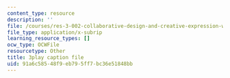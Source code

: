 ```yaml
---
content_type: resource
description: ''
file: /courses/res-3-002-collaborative-design-and-creative-expression-with-arduino-microcontrollers-january-iap-2017/91a6c58548f9eb795ff7bc36e51848bb_WyEwjQt8gfQ.srt
file_type: application/x-subrip
learning_resource_types: []
ocw_type: OCWFile
resourcetype: Other
title: 3play caption file
uid: 91a6c585-48f9-eb79-5ff7-bc36e51848bb
---
```


